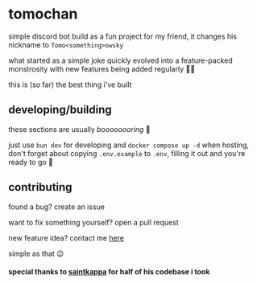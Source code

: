 # tomochan

simple discord bot build as a fun project for my friend, it changes his nickname to `Tomo<something>owsky`

what started as a simple joke quickly evolved into a feature-packed monstrosity with new features being added regularly 😵‍💫

this is (so far) the best thing i've built

## developing/building 

these sections are usually *boooooooring* 🥱

just use `bun dev` for developing and `docker compose up -d` when hosting, don't forget about copying `.env.example` to `.env`, filling it out and you're ready to go 🚀

## contributing

found a bug? create an issue

want to fix something yourself? open a pull request

new feature idea? contact me [here](https://jgrtowy.xyz/contact) 

simple as that 😉

#### special thanks to [saintkappa](https://github.com/theSaintKappa) for half of his codebase i took

